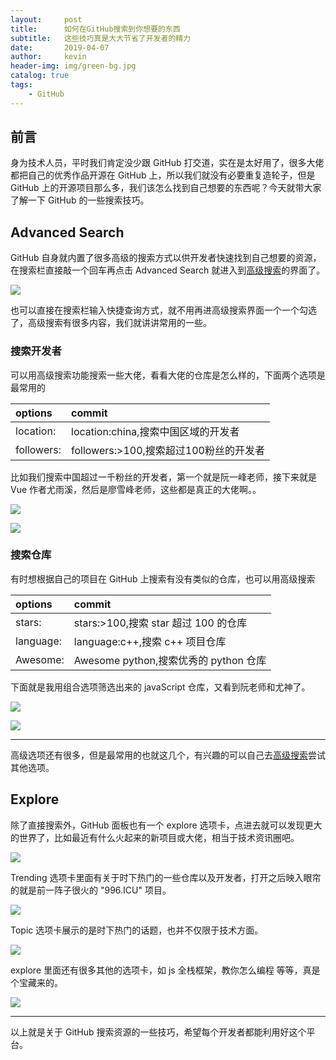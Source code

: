 ```yaml
---
layout:     post
title:      如何在GitHub搜索到你想要的东西
subtitle:   这些技巧真是大大节省了开发者的精力
date:       2019-04-07
author:     kevin
header-img: img/green-bg.jpg
catalog: true
tags:
    - GitHub
---
```


## 前言
身为技术人员，平时我们肯定没少跟 GitHub 打交道，实在是太好用了，很多大佬都把自己的优秀作品开源在 GitHub 上，所以我们就没有必要重复造轮子，但是 GitHub 上的开源项目那么多，我们该怎么找到自己想要的东西呢？今天就带大家了解一下 GitHub 的一些搜索技巧。

## Advanced Search

GitHub 自身就内置了很多高级的搜索方式以供开发者快速找到自己想要的资源，在搜索栏直接敲一个回车再点击 Advanced Search 就进入到[高级搜索](https://github.com/search/advanced)的界面了。

![](https://ww1.sinaimg.cn/large/007i4MEmgy1g1u5hzixfkj310q0jujtm.jpg)

也可以直接在搜索栏输入快捷查询方式，就不用再进高级搜索界面一个一个勾选了，高级搜索有很多内容，我们就讲讲常用的一些。

### 搜索开发者

可以用高级搜索功能搜索一些大佬，看看大佬的仓库是怎么样的，下面两个选项是最常用的

|options|commit|
| :-- | :-- |
|location:|location:china,搜索中国区域的开发者|
|followers:|followers:>100,搜索超过100粉丝的开发者|

比如我们搜索中国超过一千粉丝的开发者，第一个就是阮一峰老师，接下来就是 Vue 作者尤雨溪，然后是廖雪峰老师，这些都是真正的大佬啊。。

![](https://ww1.sinaimg.cn/large/007i4MEmgy1g1u61ht2cxj310l0csq3r.jpg)


![](https://pic.superbed.cn/item/5ca9ba603a213b0417d1ed92)

### 搜索仓库

有时想根据自己的项目在 GitHub 上搜索有没有类似的仓库，也可以用高级搜索

|options|commit|
| :-- | :-- |
|stars:|stars:>100,搜索 star 超过 100 的仓库|
|language:|language:c++,搜索 c++ 项目仓库|
|Awesome:|Awesome python,搜索优秀的 python 仓库|

下面就是我用组合选项筛选出来的 javaScript 仓库，又看到阮老师和尤神了。

![](https://ww1.sinaimg.cn/large/007i4MEmgy1g1u6nn8cwfj310k0cudgs.jpg)

![](https://ww1.sinaimg.cn/large/007i4MEmgy1g1u6pboecoj310g0f6tad.jpg)

---

高级选项还有很多，但是最常用的也就这几个，有兴趣的可以自己去[高级搜索](https://github.com/search/advanced)尝试其他选项。

## Explore

除了直接搜索外，GitHub 面板也有一个 explore 选项卡，点进去就可以发现更大的世界了，比如最近有什么火起来的新项目或大佬，相当于技术资讯圈吧。

![](https://ae01.alicdn.com/kf/HTB18E7QPSzqK1RjSZFpq6ykSXXaK.jpg)

Trending 选项卡里面有关于时下热门的一些仓库以及开发者，打开之后映入眼帘的就是前一阵子很火的 "996.ICU" 项目。

![](https://ae01.alicdn.com/kf/HTB1ATpNc13tHKVjSZSgq6x4QFXaP.jpg)

Topic 选项卡展示的是时下热门的话题，也并不仅限于技术方面。

![](https://ae01.alicdn.com/kf/HTB14eAVPMHqK1RjSZJnq6zNLpXa9.jpg)

explore 里面还有很多其他的选项卡，如 js 全栈框架，教你怎么编程 等等，真是个宝藏来的。

![](https://ae01.alicdn.com/kf/HTB10oAKPSzqK1RjSZPxq6A4tVXal.jpg)

---

以上就是关于 GitHub 搜索资源的一些技巧，希望每个开发者都能利用好这个平台。
